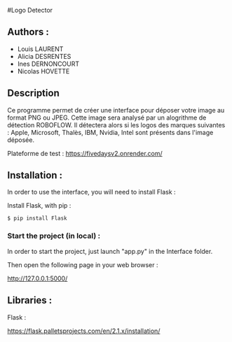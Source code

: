 #Logo Detector

## Authors : 
  - Louis LAURENT
  - Alicia DESRENTES
  - Ines DERNONCOURT
  - Nicolas HOVETTE 
 


## Description 

Ce programme permet de créer une interface pour déposer votre image au format PNG ou JPEG. Cette image sera analysé par un alogrithme de détection ROBOFLOW. Il détectera alors si les logos des marques suivantes : Apple, Microsoft, Thalès, IBM, Nvidia, Intel sont présents dans l'image déposée. 

Plateforme de test : https://fivedaysv2.onrender.com/


## Installation :

In order to use the interface, you will need to install Flask : 

Install Flask, with pip :

```node
$ pip install Flask
```

### Start the project (in local) :

In order to start the project, just launch "app.py" in the Interface folder. 

Then open the following page in your web browser : 

<http://127.0.0.1:5000/>


## Libraries :

Flask :

<https://flask.palletsprojects.com/en/2.1.x/installation/>

